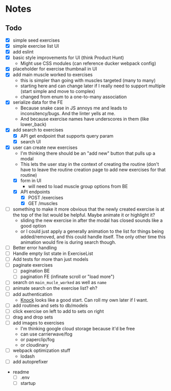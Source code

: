 # Notes

## Todo
- [x] simple seed exercises
- [x] simple exercise list UI
- [x] add eslint
- [x] basic style improvements for UI (think Product Hunt)
  - Might use CSS modules (can reference ducker webpack config)
- [x] placeholder for exercise thumbnail in UI
- [x] add main muscle worked to exercises
  - this is simpler than going with muscles targeted (many to many)
  - starting here and can change later if I really need to support multiple (start simple and
    move to complex)
  - changed from enum to a one-to-many association
- [x] serialize data for the FE
  - Because snake case in JS annoys me and leads to inconsitency/bugs. And the linter yells at me.
  - And because exercise names have underscores in them (like lower_back)
- [x] add search to exercises
  - [x] API get endpoint that supports query param
  - [x] search UI
- [x] user can create new exercises
  - I'm thinking there should be an "add new" button that pulls up a modal
  - This lets the user stay in the context of creating the routine (don't have to leave the routine
    creation page to add new exercises for that routine)
  - [x] form in UI
    - will need to load muscle group options from BE
  - [x] API endpoints
    - [x] POST /exercises
    - [x] GET /muscles
- [ ] something to make it more obvious that the newly created exercise is at the top of the list
      would be helpful. Maybe animate it or highlight it?
  - sliding the new exercise in after the modal has closed sounds like a good option
  - or I could just apply a generally animation to the list for things being added/removed, and this
    could handle itself. The only other time this animation would fire is during search though.
- [ ] Better error handling
- [ ] Handle empty list state in ExerciseList
- [ ] Add tests for more than just models
- [ ] paginate exercises
  - [ ] pagination BE
  - [ ] pagination FE (infinate scroll or "load more")
- [ ] search on `main_mucle_worked` as well as `name`
- [ ] animate search on the exercise list? eh?
- [ ] add authentication
  - [Knock](https://github.com/nsarno/knock) looks like a good start. Can roll my own later if I want.
- [ ] add routines and sets to db/models
- [ ] click exercise on left to add to sets on right
- [ ] drag and drop sets
- [ ] add images to exercises
  - I'm thinking google cloud storage because it'd be free
  - can use carrierwave/fog
  - or paperclip/fog
  - or cloudinary
- [ ] webpack optimization stuff
  - lodash
- [ ] add autoprefixer
- readme
  - [ ] .env
  - [ ] startup

